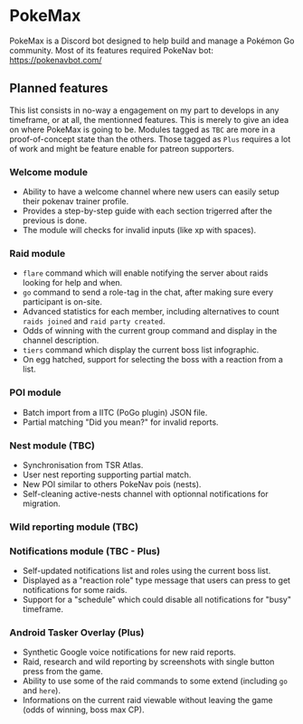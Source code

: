 # PokeMax

PokeMax is a Discord bot designed to help build and manage a Pokémon Go community. 
Most of its features required PokeNav bot: https://pokenavbot.com/

## Planned features

This list consists in no-way a engagement on my part to develops in any timeframe, or at all, the mentionned features. This is merely to give an idea on where PokeMax is going to be.
Modules tagged as ``TBC`` are more in a proof-of-concept state than the others. Those tagged as ``Plus`` requires a lot of work and might be feature enable for patreon supporters.

### Welcome module
- Ability to have a welcome channel where new users can easily setup their pokenav trainer profile.
- Provides a step-by-step guide with each section trigerred after the previous is done.
- The module will checks for invalid inputs (like xp with spaces).

### Raid module
- ``flare`` command which will enable notifying the server about raids looking for help and when.
- ``go`` command to send a role-tag in the chat, after making sure every participant is on-site.
- Advanced statistics for each member, including alternatives to count ``raids joined`` and ``raid party created``.
- Odds of winning with the current group command and display in the channel description.
- ``tiers`` command which display the current boss list infographic.
- On egg hatched, support for selecting the boss with a reaction from a list.

### POI module
- Batch import from a IITC (PoGo plugin) JSON file.
- Partial matching "Did you mean?" for invalid reports.

### Nest module (TBC)
- Synchronisation from TSR Atlas.
- User nest reporting supporting partial match.
- New POI similar to others PokeNav pois (nests).
- Self-cleaning active-nests channel with optionnal notifications for migration.

### Wild reporting module (TBC)

### Notifications module (TBC - Plus)
- Self-updated notifications list and roles using the current boss list.
- Displayed as a "reaction role" type message that users can press to get notifications for some raids.
- Support for a "schedule" which could disable all notifications for "busy" timeframe.

### Android Tasker Overlay (Plus)
- Synthetic Google voice notifications for new raid reports.
- Raid, research and wild reporting by screenshots with single button press from the game.
- Ability to use some of the raid commands to some extend (including ``go`` and ``here``).
- Informations on the current raid viewable without leaving the game (odds of winning, boss max CP).
